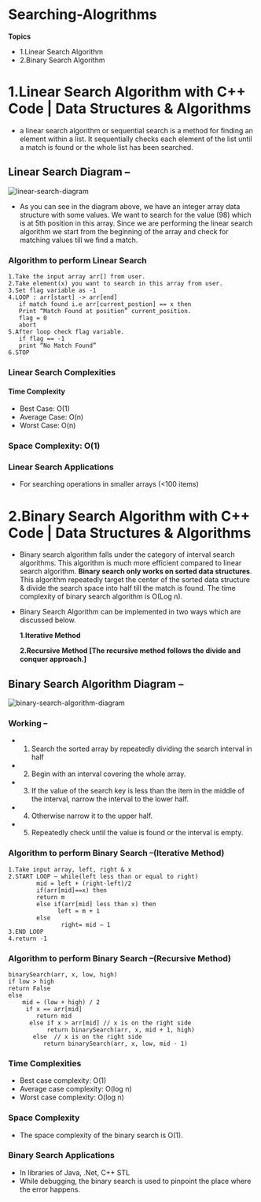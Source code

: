 # Searching-Alogrithms
<b>Topics</b>
* 1.Linear Search Algorithm 
* 2.Binary Search Algorithm
##

# 1.Linear Search Algorithm with C++ Code | Data Structures & Algorithms
* a linear search algorithm or sequential search is a method for finding an element within a list. It sequentially checks each element of the list until a match is found or the whole list has been searched.


## Linear Search Diagram –
![linear-search-diagram](https://user-images.githubusercontent.com/80576654/164423342-e642cc6c-fbde-4274-aebd-051b5fa1c8a6.png)
* As you can see in the diagram above, we have an integer array data structure with some values. We want to search for the value (98) which is at 5th position in this array. Since we are performing the linear search algorithm we start from the beginning of the array and check for matching values till we find a match.


### Algorithm to perform Linear Search
    1.Take the input array arr[] from user.
    2.Take element(x) you want to search in this array from user.
    3.Set flag variable as -1
    4.LOOP : arr[start] -> arr[end]
       if match found i.e arr[current_postion] == x then
       Print “Match Found at position” current_position.
       flag = 0
       abort
    5.After loop check flag variable.  
       if flag == -1
       print “No Match Found”
    6.STOP

### Linear Search Complexities
#### Time Complexity
* Best Case:	  O(1)
* Average Case:	O(n)
* Worst Case:	  O(n)

### Space Complexity: O(1)

### Linear Search Applications
* For searching operations in smaller arrays (<100 items)
##


# 2.Binary Search Algorithm with C++ Code | Data Structures & Algorithms
* Binary search algorithm falls under the category of interval search algorithms. This algorithm is much more efficient compared to linear search algorithm. <b>Binary search only works on sorted data structures</b>. This algorithm repeatedly target the center of the sorted data structure & divide the search space into half till the match is found.
The time complexity of binary search algorithm is O(Log n).
* Binary Search Algorithm can be implemented in two ways which are discussed below.
   
   <b>1.Iterative Method</b>
   
   <b>2.Recursive Method [The recursive method follows the divide and conquer approach.]</b>
     


## Binary Search Algorithm Diagram –
![binary-search-algorithm-diagram](https://user-images.githubusercontent.com/80576654/164426638-4600bc4e-51d2-4694-8a98-dbf153ca5b9c.png)



### Working –
* 1. Search the sorted array by repeatedly dividing the search interval in half
* 2. Begin with an interval covering the whole array.
* 3. If the value of the search key is less than the item in the middle of the interval, narrow the interval to the lower half.
* 4. Otherwise narrow it to the upper half.
* 5. Repeatedly check until the value is found or the interval is empty.


### Algorithm to perform Binary Search –(Iterative Method)
    1.Take input array, left, right & x
    2.START LOOP – while(left less than or equal to right)      
            mid = left + (right-left)/2
            if(arr[mid]==x) then
            return m
            else if(arr[mid] less than x) then
                  left = m + 1
            else
                   right= mid – 1
    3.END LOOP
    4.return -1


### Algorithm to perform Binary Search –(Recursive Method)
    binarySearch(arr, x, low, high)
    if low > high
    return False 
    else
        mid = (low + high) / 2 
         if x == arr[mid]
            return mid
          else if x > arr[mid] // x is on the right side
               return binarySearch(arr, x, mid + 1, high)
           else  // x is on the right side
              return binarySearch(arr, x, low, mid - 1)


### Time Complexities
* Best case complexity:    O(1)
* Average case complexity: O(log n)
* Worst case complexity:   O(log n)


### Space Complexity
* The space complexity of the binary search is O(1).


### Binary Search Applications
* In libraries of Java, .Net, C++ STL
* While debugging, the binary search is used to pinpoint the place where the error happens.
##
